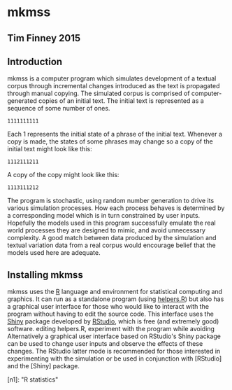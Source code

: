 # mkmss
## Tim Finney 2015

## Introduction

mkmss is a computer program which simulates development of a textual corpus through incremental changes introduced as the text is propagated through manual copying. The simulated corpus is comprised of computer-generated copies of an initial text. The initial text is represented as a sequence of some number of ones.

`1111111111`

Each 1 represents the initial state of a phrase of the initial text. Whenever a copy is made, the states of some phrases may change so a copy of the initial text might look like this:

`1112111211`

A copy of the copy might look like this:

`1113111212`

The program is stochastic, using random number generation to drive its various simulation processes. How each process behaves is determined by a corresponding model which is in turn constrained by user inputs. Hopefully the models used in this program successfully emulate the real world processes they are designed to mimic, and avoid unnecessary complexity. A good match between data produced by the simulation and textual variation data from a real corpus would encourage belief that the models used here are adequate.

## Installing mkmss

mkmss uses the [R](https://www.r-project.org/) language and environment for statistical computing and graphics. It can run as a standalone program (using [helpers.R](helpers.R)) but also has a graphical user interface for those who would like to interact with the program without having to edit the source code. This interface uses the [Shiny](http://shiny.rstudio.com/) package developed by [RStudio](https://www.rstudio.com/), which is free (and extremely good) software. editing helpers.R, experiment with the program while avoiding Alternatively a graphical user interface based on RStudio's Shiny package can be used to change user inputs and observe the effects of these changes. The RStudio latter mode is recommended for those interested in experimenting with the simulation or be used in conjunction with [RStudio] and the [Shiny] package.

[n1]:         "R statistics"
